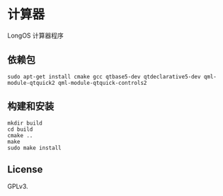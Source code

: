 # 计算器

LongOS 计算器程序

## 依赖包

```shell
sudo apt-get install cmake gcc qtbase5-dev qtdeclarative5-dev qml-module-qtquick2 qml-module-qtquick-controls2
```

## 构建和安装

```
mkdir build
cd build
cmake ..
make
sudo make install
```

## License

GPLv3.
